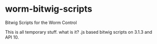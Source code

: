 # worm-bitwig-scripts
Bitwig Scripts for the Worm Control

This is all temporary stuff. what is it? .js based bitwig scripts on 3.1.3 and API 10. 

